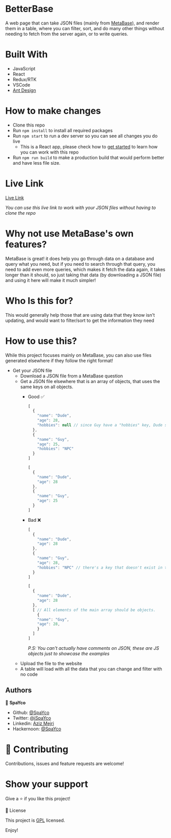 # BetterBase
A web page that can take JSON files (mainly from [MetaBase](https://metabase.com)), and render them in a table, where you can filter, sort, and do many other things without needing to fetch from the server again, or to write queries.

# Built With
- JavaScript
- React
- Redux/RTK
- VSCode
- [Ant Design](https://ant.design/)

# How to make changes

- Clone this repo
- Run `npm install` to install all required packages
- Run `npm start` to run a dev server so you can see all changes you do live
  - This is a React app, please check how to [get started](https://reactjs.org/docs/getting-started.html) to learn how you can work with this repo
- Run `npm run build` to make a production build that would perform better and have less file size.

# Live Link

[Live Link](https://betterbase.netlify.app/)

*You can use this live link to work with your JSON files without having to clone the repo*


# Why not use MetaBase's own features?
MetaBase is great! it does help you go through data on a database and query what you need, but if you need to search through that query, you need to add even more queries, which makes it fetch the data again, it takes longer than it should, so just taking that data (by downloading a JSON file) and using it here will make it much simpler!

# Who Is this for?
This would generally help those that are using data that they know isn't updating, and would want to filter/sort to get the information they need

# How to use this?
While this project focuses mainly on MetaBase, you can also use files generated elsewhere if they follow the right format!

- Get your JSON file
  - Download a JSON file from a MetaBase question
  - Get a JSON file elsewhere that is an array of objects, that uses the same keys on all objects.
    - Good ✅
      ```js
      [ 
        {
          "name": "Dude",
          "age": 28,
          "hobbies": null // since Guy have a "hobbies" key, Dude should also have one, if here's no data to add, we use null 
        },
        {
          "name": "Guy",
          "age": 25, 
          "hobbies": "NPC" 
        }
      ]
      ```
      
      ```js
      [ 
        {
          "name": "Dude",
          "age": 28
        },
        {
          "name": "Guy",
          "age": 25
        }
      ]
      ```
    - Bad ❌
    
      ```js
      [ 
        {
          "name": "Dude",
          "age": 28
        },
        {
          "name": "Guy",
          "age": 28,
          "hobbies": "NPC" // there's a key that doesn't exist in the other object, it may work but you won't get all results.
        }
      ]
      ```
    
      ```js
      [ 
        {
          "name": "Dude",
          "age": 28
        },
        [ // All elements of the main array should be objects.
          {
          "name": "Guy",
          "age": 28,
          }
        ]
      ]
      ```
      *P.S: You can't actually have comments on JSON, these are JS objects just to showcase the examples*
  - Upload the file to the website
  - A table will load with all the data that you can change and filter with no code

## Authors

👤 **SpaYco**

- Github: [@SpaYco](https://github.com/SpaYco)
- Twitter: [@iSpaYco](https://twitter.com/iSpaYco)
- Linkedin: [Aziz Mejri](https://www.linkedin.com/in/spayco/)
- Hackernoon: [@SpaYco](https://hackernoon.com/@SpaYco)

# 🤝 Contributing
Contributions, issues and feature requests are welcome!

# Show your support
Give a ⭐️ if you like this project!

📝 License

This project is [GPL](./LICENSE) licensed.

Enjoy!
